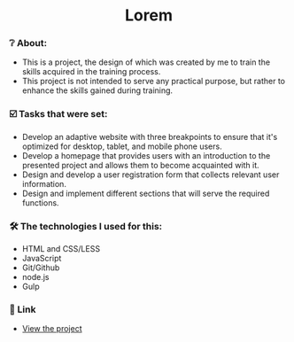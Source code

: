 <h1 align="center">  Lorem </h1>

### :grey_question: About:
- This is a project, the design of which was created by me to train the skills acquired in the training process.
- This project is not intended to serve any practical purpose, but rather to enhance the skills gained during training.

### :ballot_box_with_check: Tasks that were set:
- Develop an adaptive website with three breakpoints to ensure that it's optimized for desktop, tablet, and mobile phone users.
- Develop a homepage that provides users with an introduction to the presented project and allows them to become acquainted with it.
- Design and develop a user registration form that collects relevant user information.
- Design and implement different sections that will serve the required functions.

### :hammer_and_wrench: The technologies I used for this:
- HTML and CSS/LESS
- JavaScript
- Git/Github
- node.js
- Gulp

### :link: Link
- <a href="https://webdeveloperua.github.io/Lorem/dist/index.html"> View the project </a>
